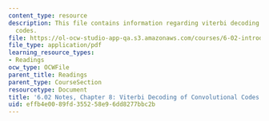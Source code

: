 ```yaml
---
content_type: resource
description: This file contains information regarding viterbi decoding of convolutional
  codes.
file: https://ol-ocw-studio-app-qa.s3.amazonaws.com/courses/6-02-introduction-to-eecs-ii-digital-communication-systems-fall-2012/effb4e0089fd355258e96dd8277bbc2b_MIT6_02F12_chap08.pdf
file_type: application/pdf
learning_resource_types:
- Readings
ocw_type: OCWFile
parent_title: Readings
parent_type: CourseSection
resourcetype: Document
title: '6.02 Notes, Chapter 8: Viterbi Decoding of Convolutional Codes'
uid: effb4e00-89fd-3552-58e9-6dd8277bbc2b
---
```

